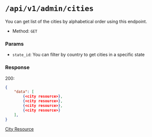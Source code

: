 # `/api/v1/admin/cities`
You can get list of the cities by alphabetical order using this endpoint.

- Method: `GET`

### Params

- `state_id`: You can filter by country to get cities in a specific state

### Response

200:
```json
{
    "data": [
        {<city resource>},
        {<city resource>},
        {<city resource>},
        {<city resource>}
    ],
}
```

[City Resource](../../resources/city.md)

